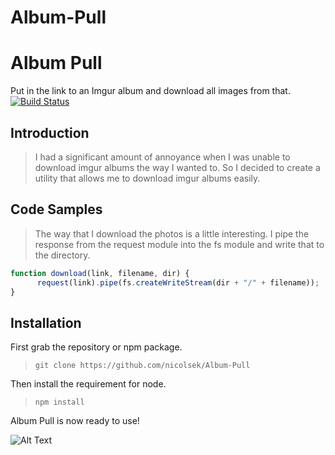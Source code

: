 # Album-Pull
# Album Pull
Put in the link to an Imgur album and download all images from that. [![Build Status](https://travis-ci.org/nicolsek/Album-Pull.svg?branch=master)](https://travis-ci.org/nicolsek/Album-Pull)

## Introduction

> I had a significant amount of annoyance when I was unable to download imgur albums the way I wanted to. So I decided to create a utility that allows me to download imgur albums easily. 

## Code Samples

> The way that I download the photos is a little interesting. I pipe the response from the request module into the fs module and write that to the directory.
```javascript
function download(link, filename, dir) {
      request(link).pipe(fs.createWriteStream(dir + "/" + filename));
}
```

## Installation

First grab the repository or npm package.
> `git clone https://github.com/nicolsek/Album-Pull`

Then install the requirement for node.
> `npm install`

Album Pull is now ready to use!

![Alt Text](https://media.giphy.com/media/4tHeTWcjmRRII/giphy.gif)
